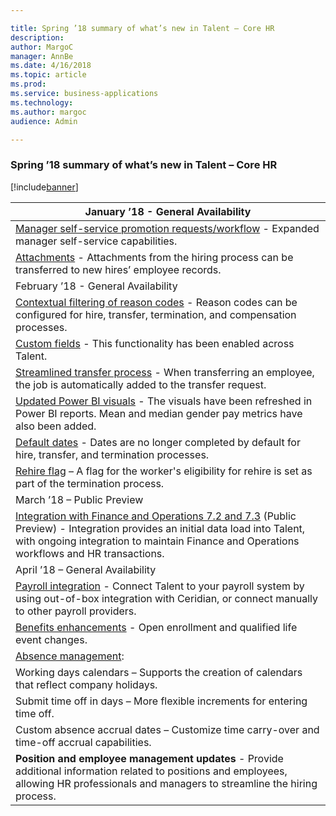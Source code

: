 ```yaml
---

title: Spring ’18 summary of what’s new in Talent – Core HR
description: 
author: MargoC
manager: AnnBe
ms.date: 4/16/2018
ms.topic: article
ms.prod: 
ms.service: business-applications
ms.technology: 
ms.author: margoc
audience: Admin

---
```

### Spring ’18 summary of what’s new in Talent – Core HR

[!include[banner](../../includes/banner.md)]




| January ’18 - General Availability                                                                                                                                                                                                 |
|--------------------------------------------------------------------------------------------------------------------------------------------------------------------------------------------------------------------------------------------------------|
| [Manager self-service promotion requests/workflow](_Manager_self-service_1) - Expanded manager self-service capabilities.                                                                                                                             |
| [Attachments](attachments.md) - Attachments from the hiring process can be transferred to new hires’ employee records.                                                                                                                                  |
| February ’18 - General Availability                                                                                                                                                                                                                    |
| [Contextual filtering of reason codes](contextual-filtering-of-reason-codes.md) - Reason codes can be configured for hire, transfer, termination, and compensation processes.                                                                                      |
| [Custom fields](custom-fields.md) - This functionality has been enabled across Talent.                                                                                                                                                                  |
| [Streamlined transfer process](streamlined-transfer-process.md) - When transferring an employee, the job is automatically added to the transfer request.                                                                                                 |
| [Updated Power BI visuals](updated-power-bi-visuals.md) - The visuals have been refreshed in Power BI reports. Mean and median gender pay metrics have also been added.                                                                                         |
| [Default dates](default-dates.md) - Dates are no longer completed by default for hire, transfer, and termination processes.                                                                                                                             |
| [Rehire flag](rehire-flag.md) – A flag for the worker's eligibility for rehire is set as part of the termination process.                                                                                                                               |
| March ’18 – Public Preview                                                                                                                                                                                                                             |
| [Integration with Finance and Operations 7.2 and 7.3](integration-with-finance-and-operations-7-2-and-7-3-public-preview.md) (Public Preview) - Integration provides an initial data load into Talent, with ongoing integration to maintain Finance and Operations workflows and HR transactions. |
| April ’18 – General Availability                                                                                                                                                                                                                       |
| [Payroll integration](_Payroll_integration/pPayroll_data) - Connect Talent to your payroll system by using out-of-box integration with Ceridian, or connect manually to other payroll providers.                                                      |
| [Benefits enhancements](benefits-enhancements.md) - Open enrollment and qualified life event changes.                                                                                                                                                 |
| [Absence management](absence-management.md):                                                                                                                                                                                                            |
| Working days calendars – Supports the creation of calendars that reflect company holidays.                                                                                                                                                             |
| Submit time off in days – More flexible increments for entering time off.                                                                                                                                                                              |
| Custom absence accrual dates – Customize time carry-over and time-off accrual capabilities.                                                                                                                                                            |
| **Position and employee management updates** - Provide additional information related to positions and employees, allowing HR professionals and managers to streamline the hiring process.                                                             |
